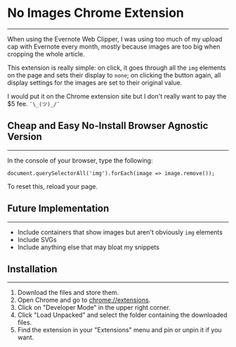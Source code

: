 # No Images Chrome Extension
---

When using the Evernote Web Clipper, I was using too much of my upload cap with Evernote every month, mostly because images are too big when cropping the whole article.

This extension is really simple: on click, it goes through all the `img` elements on the page and sets their display to `none`; on clicking the button again, all display settings for the images are set to their original value.

I would put it on the Chrome extension site but I don't really want to pay the $5 fee. `¯\_(ツ)_/¯`


## Cheap and Easy No-Install Browser Agnostic Version
---

In the console of your browser, type the following:

    document.querySelectorAll('img').forEach(image => image.remove());

To reset this, reload your page.


## Future Implementation
---

* Include containers that show images but aren't obviously `img` elements
* Include SVGs
* Include anything else that may bloat my snippets


## Installation
---

1. Download the files and store them.
1. Open Chrome and go to [chrome://extensions](chrome://extensions).
1. Click on "Developer Mode" in the upper right corner.
1. Click "Load Unpacked" and select the folder containing the downloaded files.
1. Find the extension in your "Extensions" menu and pin or unpin it if you want.
